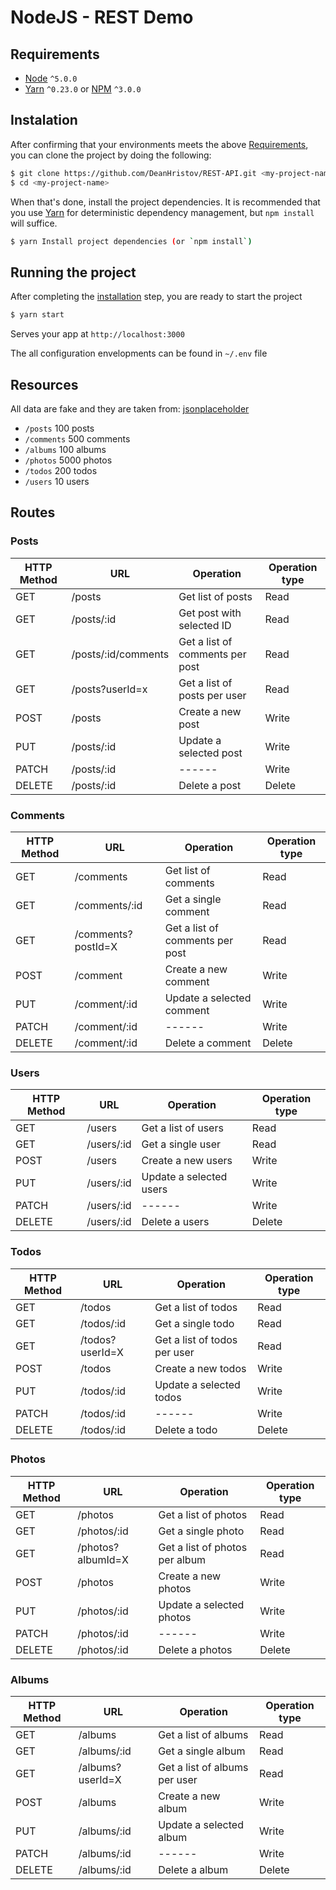 # NodeJS - REST Demo


## Requirements
* [Node](https://nodejs.org/en/download/) `^5.0.0`
* [Yarn](https://yarnpkg.com/en/docs/install#debian-stable) `^0.23.0` or [NPM](https://www.npmjs.com/) `^3.0.0`

## Instalation 
After confirming that your environments meets the above [Requirements](#Requirements), you can clone the project by doing
the following:

```bash
$ git clone https://github.com/DeanHristov/REST-API.git <my-project-name>
$ cd <my-project-name>
```
When that's done, install the project dependencies. It is recommended that you use [Yarn](https://yarnpkg.com/) for deterministic dependency management, but `npm install` will suffice.

```bash
$ yarn Install project dependencies (or `npm install`)
```

## Running the project

After completing the [installation](#instalation) step, you are ready to start the project

```bash
$ yarn start 
```

Serves your app at `http://localhost:3000`

The all configuration envelopments  can be found in `~/.env` file


## Resources
All data are fake and they are taken from: [jsonplaceholder](https://jsonplaceholder.typicode.com/)

* `/posts`  100 posts
* `/comments`  500 comments
* `/albums`  100 albums
* `/photos`  5000 photos
* `/todos`  200 todos
* `/users`  10 users

## Routes

### Posts
| HTTP Method | URL | Operation | Operation type |
|-------------|-----|-----------|----------------|
| GET | /posts | Get list of posts | Read |
| GET | /posts/:id | Get post with selected ID | Read |
| GET | /posts/:id/comments | Get a list of comments per post  | Read |
| GET | /posts?userId=x | Get a list of posts per user | Read |
| POST | /posts | Create a new post | Write |
| PUT | /posts/:id | Update a selected post | Write |
| PATCH | /posts/:id | ------ | Write |
| DELETE | /posts/:id | Delete a post | Delete |

### Comments
| HTTP Method | URL | Operation | Operation type |
|-------------|-----|-----------|----------------|
| GET | /comments | Get list of comments | Read |
| GET | /comments/:id| Get a single comment | Read |
| GET | /comments?postId=X | Get a list of comments per post | Read |
| POST | /comment | Create a new comment | Write |
| PUT | /comment/:id | Update a selected comment | Write |
| PATCH | /comment/:id | ------ | Write |
| DELETE | /comment/:id | Delete a comment | Delete |

### Users
| HTTP Method | URL | Operation | Operation type |
|-------------|-----|-----------|----------------|
| GET | /users | Get a list of users | Read |
| GET | /users/:id | Get a single user | Read |
| POST | /users | Create a new users | Write |
| PUT | /users/:id | Update a selected users | Write |
| PATCH | /users/:id | ------ | Write |
| DELETE | /users/:id | Delete a users | Delete |

### Todos
| HTTP Method | URL | Operation | Operation type |
|-------------|-----|-----------|----------------|
| GET | /todos | Get a list of todos | Read |
| GET | /todos/:id | Get a single todo | Read |
| GET | /todos?userId=X | Get a list of todos per user | Read |
| POST | /todos | Create a new todos | Write |
| PUT | /todos/:id | Update a selected todos | Write |
| PATCH | /todos/:id | ------ | Write |
| DELETE | /todos/:id | Delete a todo | Delete |

### Photos
| HTTP Method | URL | Operation | Operation type |
|-------------|-----|-----------|----------------|
| GET | /photos | Get a list of photos | Read |
| GET | /photos/:id | Get a single photo | Read |
| GET | /photos?albumId=X | Get a list of photos per album | Read |
| POST | /photos | Create a new photos | Write |
| PUT | /photos/:id | Update a selected photos | Write |
| PATCH | /photos/:id | ------ | Write |
| DELETE | /photos/:id | Delete a photos | Delete |

### Albums
| HTTP Method | URL | Operation | Operation type |
|-------------|-----|-----------|----------------|
| GET | /albums | Get a list of albums | Read |
| GET | /albums/:id | Get a single album | Read |
| GET | /albums?userId=X | Get a list of albums per user | Read |
| POST | /albums | Create a new album | Write |
| PUT | /albums/:id | Update a selected album | Write |
| PATCH | /albums/:id | ------ | Write |
| DELETE | /albums/:id | Delete a album | Delete |
